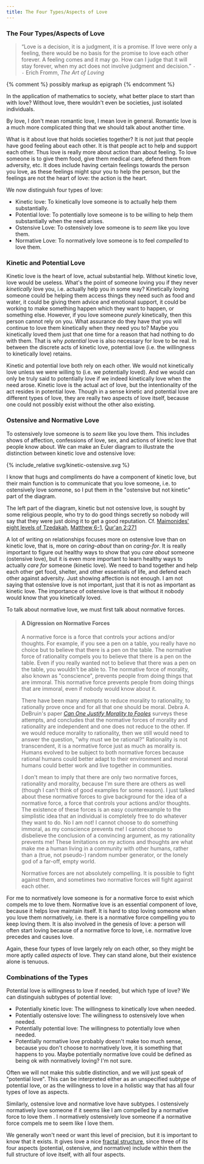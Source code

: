```yaml
---
title: The Four Types/Aspects of Love
---
```


### The Four Types/Aspects of Love

> “Love is a decision, it is a judgment, it is a promise. If love were
> only a feeling, there would be no basis for the promise to love each
> other forever. A feeling comes and it may go. How can I judge that
> it will stay forever, when my act does not involve judgment and
> decision.”
> `--` Erich Fromm, _The Art of Loving_

{% comment %} possibly markup as epigraph {% endcomment %}

In the application of mathematics to society, what better place to
start than with love?  Without love, there wouldn't even be societies,
just isolated individuals.

By love, I don't mean romantic love, I mean love in general.  Romantic
love is a much more complicated thing that we should talk about
another time.

What is it about love that holds societies together?  It is not just
that people have good feeling about each other.  It is that people act
to help and support each other.  Thus love is really more about action
than about feeling.  To love someone is to give them food, give them
medical care, defend them from adversity, etc.  It does include having
certain feelings towards the person you love, as these feelings might
spur you to help the person, but the feelings are not the heart of
love: the action is the heart.

We now distinguish four types of love:

* Kinetic love:  To kinetically love someone is to actually help them
  substantially.
* Potential love: To potentially love someone is to be willing to help
  them substantially when the need arises.
* Ostensive Love: To ostensively love someone is to _seem_ like you
  love them.
* Normative Love: To normatively love someone is to feel _compelled_
  to love them.

### Kinetic and Potential Love

Kinetic love is the heart of love, actual substantial help.  Without
kinetic love, love would be useless.  What's the point of someone
loving you if they never _kinetically_ love you, i.e. actually help
you in some way?  Kinetically loving someone could be helping them
access things they need such as food and water, it could be giving
them advice and emotional support, it could be working to make
something happen which they want to happen, or something else.
However, if you love someone _purely_ kinetically, then this person
cannot rely on you.  What assurance do they have that you will
continue to love them kinetically when they need you to?  Maybe you
kinetically loved them just that one time for a reason that had
nothing to do with them.  That is why _potential_ love is also
necessary for love to be real.  In between the discrete acts of
kinetic love, potential love (i.e. the willingness to kinetically
love) retains.

Kinetic and potential love both rely on each other.  We would not
kinetically love unless we were willing to (i.e. we potentially
loved).  And we would can only be truly said to potentially love if we
indeed kinetically love when the need arose.  Kinetic love is the
actual act of love, but the intentionality of the act resides in
potential love.  Though in a sense kinetic and potential love are
different types of love, they are really two aspects of love itself,
because one could not possibly exist without the other also existing.

### Ostensive and Normative Love

To ostensively love someone is to _seem_ like you love them.  This
includes shows of affection, confessions of love, sex, and actions of
kinetic love that people know about.  We can make an Euler diagram to
illustrate the distinction between kinetic love and ostensive love:

{% include_relative svg/kinetic-ostensive.svg %}

I know that hugs and compliments do have a component of kinetic love,
but their main function is to communicate that you love someone,
i.e. to ostensively love someone, so I put them in the "ostensive but
not kinetic" part of the diagram.

The left part of the diagram, kinetic but not ostensive love, is
sought by some religious people, who try to do good things secretly so
nobody will say that they were just doing it to get a good reputation.
Cf. [Maimonides' eight levels of Tzedakah](http://www.jewishvirtuallibrary.org/eight-levels-of-charitable-giving),
[Matthew 6-1](https://en.wikipedia.org/wiki/Matthew_6:1),
[Qur'an 2:271](http://corpus.quran.com/translation.jsp?chapter=2&verse=271)

A lot of writing on relationships focuses more on ostensive love than
on kinetic love, that is, more on _caring-about_ than on _caring-for_.
It is really important to figure out healthy ways to show that you
_care about_ someone (ostensive love), but it is even more important
to learn healthy ways to actually _care for_ someone (kinetic love).
We need to band together and help each other get food, shelter, and
other essentials of life, and defend each other against adversity.
Just showing affection is not enough.  I am not saying that ostensive
love is not important, just that it is not as important as kinetic
love.  The importance of ostensive love is that without it nobody
would know that you kinetically loved.

To talk about normative love, we must first talk about normative
forces.

> #### A Digression on Normative Forces
>
> A normative force is a force that controls your actions and/or
> thoughts.  For example, if you see a pen on a table, you really have
> no choice but to believe that there is a pen on the table.  The
> normative force of rationality compels you to believe that there is
> a pen on the table.  Even if you really wanted not to believe that
> there was a pen on the table, you wouldn't be able to.  The
> normative force of morality, also known as "conscience", prevents
> people from doing things that are immoral.  This normative force
> prevents people from doing things that are immoral, even if nobody
> would know about it.
>
> There have been many attempts to reduce morality to rationality, to
> rationally prove once and for all that one should be moral.  Debra
> A. DeBruin's
> paper
> [_Can One Justify Morality to Fooles_](https://www.jstor.org/stable/40231896) surveys
> these attempts, and concludes that the normative forces of morality
> and rationality are independent and one does not reduce to the
> other.  If we would reduce morality to rationality, then we still
> would need to answer the question, "why must we be rational?"
> Rationality is not transcendent, it is a normative force just as
> much as morality is.  Humans evolved to be subject to both normative
> forces because rational humans could better adapt to their
> environment and moral humans could better work and live together in
> communities.
>
> I don't mean to imply that there are only two normative forces,
> rationality and morality, because I'm sure there are others as well
> (though I can't think of good examples for some reason).  I just
> talked about these normative forces to give background for the idea
> of a normative force, a force that controls your actions and/or
> thoughts.  The existence of these forces is an easy counterexample
> to the simplistic idea that an individual is completely free to do
> whatever they want to do.  No I am not!  I cannot choose to do
> something immoral, as my conscience prevents me!  I cannot choose to
> disbelieve the conclusion of a convincing argument, as my
> rationality prevents me!  These limitations on my actions and
> thoughts are what make me a human living in a community with other
> humans, rather than a (true, not pseudo-) random number generator,
> or the lonely god of a far-off, empty world.
>
> Normative forces are not absolutely compelling.  It is possible to
> fight against them, and sometimes two normative forces will fight
> against each other.

For me to normatively love someone is for a normative force to exist
which compels me to love them.  Normative love is an essential
component of love, because it helps love maintain itself.  It is hard
to stop loving someone when you love them normatively, i.e. there is a
normative force compelling you to keep loving them.  It is also
involved in the genesis of love: a person will often start loving
because of a normative force to love, i.e. normative love precedes and
causes love.

Again, these four types of love largely rely on each other, so they might
be more aptly called _aspects_ of love.  They can stand alone, but
their existence alone is tenuous.

### Combinations of the Types

Potential love is willingness to love if needed, but which type of
love?  We can distinguish subtypes of potential love:

* Potentially kinetic love: The willingness to kinetically love when
  needed.
* Potentially ostensive love: The willingness to ostensively love when
  needed.
* Potentially potential love: The willingness to potentially love when
  needed.
* Potentially normative love probably doesn't make too much sense,
  because you don't choose to normatively love, it is something that
  happens to you.  Maybe potentially normative love could be defined
  as being ok with normatively loving?  I'm not sure.

Often we will not make this subtle distinction, and we will just speak
of "potential love".  This can be interpreted either as an unspecified
subtype of potential love, or as the willingness to love in a holistic
way that has all four types of love as aspects.

Similarly, ostensive love and normative love have subtypes.  I
ostensively normatively love someone if it seems like I am compelled
by a normative force to love them .  I normatively ostensively love
someone if a normative force compels me to seem like I love them.

We generally won't need or want this level of precision, but it is
important to know that it exists.  It gives love a
nice [fractal structure](https://en.wikipedia.org/wiki/Fractal), since
three of its four aspects (potential, ostensive, and normative)
include within them the full structure of love itself, with all four
aspects.
